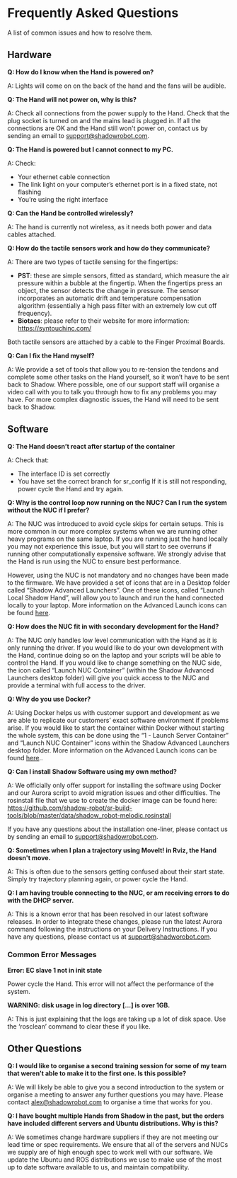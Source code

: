 # Frequently Asked Questions

A list of common issues and how to resolve them.

## Hardware

**Q: How do I know when the Hand is powered on?**

A: Lights will come on on the back of the hand and the fans will be audible.

**Q: The Hand will not power on, why is this?**

A: Check all connections from the power supply to the Hand. Check that the plug socket is turned on and the mains lead is plugged in. If all the connections are OK and the Hand still won't power on, contact us by sending an email to support@shadowrobot.com.

**Q: The Hand is powered but I cannot connect to my PC.**

A: Check:
* Your ethernet cable connection
* The link light on your computer’s ethernet port is in a fixed state, not flashing
* You’re using the right interface

**Q: Can the Hand be controlled wirelessly?**

A: The hand is currently not wireless, as it needs both power and data cables attached. 

**Q: How do the tactile sensors work and how do they communicate?**

A: There are two types of tactile sensing for the fingertips:
* **PST**: these are simple sensors, fitted as standard, which measure the air pressure within a bubble at the fingertip. When the fingertips press an object, the sensor detects the change in pressure. The sensor incorporates an automatic drift and temperature compensation algorithm (essentially a high pass filter with an extremely low cut off frequency).
* **Biotacs**: please refer to their website for more information: https://syntouchinc.com/

Both tactile sensors are attached by a cable to the Finger Proximal Boards.

**Q: Can I fix the Hand myself?**

A: We provide a set of tools that allow you to re-tension the tendons and complete some other tasks on the Hand yourself, so it won’t have to be sent back to Shadow. Where possible, one of our support staff will organise a video call with you to talk you through how to fix any problems you may have. For more complex diagnostic issues, the Hand will need to be sent back to Shadow.



## Software

**Q: The Hand doesn’t react after startup of the container**

A: Check that:
* The interface ID is set correctly
* You have set the correct branch for sr_config
If it is still not responding, power cycle the Hand and try again.

**Q: Why is the control loop now running on the NUC? Can I run the system without the NUC if I prefer?**

A: The NUC was introduced to avoid cycle skips for certain setups. This is more common in our more complex systems when we are running other heavy programs on the same laptop. If you are running just the hand locally you may not experience this issue, but you will start to see overruns if running other computationally expensive software. We strongly advise that the Hand is run using the NUC to ensure best performance.

However, using the NUC is not mandatory and no changes have been made to the firmware. We have provided a set of icons that are in a Desktop folder called “Shadow Advanced Launchers”. One of these icons, called “Launch Local Shadow Hand”, will allow you to launch and run the hand connected locally to your laptop. More information on the Advanced Launch icons can be found [here](https://dexterous-hand.readthedocs.io/en/master/user_guide/1_2_setting_up_a_real_hand.html#understanding-the-icons-on-the-server-laptop).

**Q: How does the NUC fit in with secondary development for the Hand?**

A: The NUC only handles low level communication with the Hand as it is only running the driver. If you would like to do your own development with the Hand, continue doing so on the laptop and your scripts will be able to control the Hand. If you would like to change something on the NUC side, the icon called “Launch NUC Container” (within the Shadow Advanced Launchers desktop folder) will give you quick access to the NUC and provide a terminal with full access to the driver. 

**Q: Why do you use Docker?**

A: Using Docker helps us with customer support and development as we are able to replicate our customers’ exact software environment if problems arise. If you would like to start the container within Docker without starting the whole system, this can be done using the “1 - Launch Server Container” and “Launch NUC Container” icons within the Shadow Advanced Launchers desktop folder.  More information on the Advanced Launch icons can be found [here](https://dexterous-hand.readthedocs.io/en/master/user_guide/1_2_setting_up_a_real_hand.html#understanding-the-icons-on-the-server-laptop)..

**Q: Can I install Shadow Software using my own method?**

A: We officially only offer support for installing the software using Docker and our Aurora script to avoid migration issues and other difficulties. The rosinstall file that we use to create the docker image can be found here: https://github.com/shadow-robot/sr-build-tools/blob/master/data/shadow_robot-melodic.rosinstall

If you have any questions about the installation one-liner, please contact us by sending an email to support@shadowrobot.com.

**Q: Sometimes when I plan a trajectory using MoveIt! in Rviz, the Hand doesn't move.**

A: This is often due to the sensors getting confused about their start state. Simply try trajectory planning again, or power cycle the Hand.

**Q: I am having trouble connecting to the NUC, or am receiving errors to do with the DHCP server.**

A: This is a known error that has been resolved in our latest software releases. In order to integrate these changes, please run the latest Aurora command following the instructions on your Delivery Instructions. If you have any questions, please contact us at support@shadworobot.com.

### Common Error Messages

**Error: EC slave 1 not in init state**

Power cycle the Hand. This error will not affect the performance of the system.

**WARNING: disk usage in log directory [...] is over 1GB.**

A: This is just explaining that the logs are taking up a lot of disk space. Use the ‘rosclean’ command to clear these if you like.


## Other Questions

**Q: I would like to organise a second training session for some of my team that weren’t able to make it to the first one. Is this possible?**

A: We will likely be able to give you a second introduction to the system or organise a meeting to answer any further questions you may have. Please contact alex@shadowrobot.com to organise a time that works for you. 

**Q: I have bought multiple Hands from Shadow in the past, but the orders have included different servers and Ubuntu distributions. Why is this?**

A: We sometimes change hardware suppliers if they are not meeting our lead time or spec requirements. We ensure that all of the servers and NUCs we supply are of high enough spec to work well with our software. We update the Ubuntu and ROS distributions we use to make use of the most up to date software available to us, and maintain compatibility.


